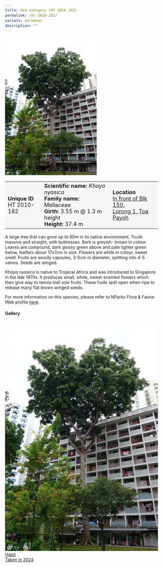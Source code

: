 ```yaml
---
title: Red mahogany (HT 2010 182)
permalink: /ht-2010-182/
variant: markdown
description: ""
---
```

<div class="isomer-image-wrapper">
<img style="width: 60%" src="/images/Heritage_trees_photos/khanya_ht2010-182_habit.jpg"> 
</div><table style="minWidth: 100px; font-size: 18px; background: #F4F6F7">
<tbody><tr>
<td rowspan="1" colspan="1">
<strong>Unique ID</strong>
<br>HT 2010-182
</td>
<td rowspan="1" colspan="1">
<strong>Scientific name:</strong> <em>Khaya nyasica</em> 
<br><strong>Family name:</strong> Meliaceae
<br><strong>Girth:</strong> 3.55 m @ 1.3 m height
<br><strong>Height: </strong>37.4 m
</td>
<td rowspan="1" colspan="1">
<strong>Location</strong><a href="https://www.onemap.gov.sg/?lat=1.3339500000030349&amp;lng=103.84464999999611">
<br>In front of Blk 150,<br>Lorong 1, Toa Payoh</a>
</td>
</tr>
</tbody></table>
<p>A large tree that can grow up to 60m in its native environment. Trunk massive and straight, with buttresses. Bark is greyish- brown in colour. Leaves are compound, dark glossy green above and pale lighter green below, leaflets abour 17x7cm in size. Flowers are white in colour, sweet smell. Fruits are woody capsules, 3-5cm in diameter, splitting into 4-5 valves. Seeds are winged.</p>
  
<p><em>Khaya nyasica</em> is native to Tropical Africa and was introduced to Singapore in the late 1970s. It produces small, white, sweet-scented flowers which then give way to tennis-ball size fruits. These fruits spilt open when ripe to release many flat brown winged seeds.</p>
	
<p>For more information on this species, please refer to NParks Flora &amp; Fauna Web profile <a href="https://www.nparks.gov.sg/florafaunaweb/flora/7/2/7256">here</a>.</p>

<h4><b>Gallery</b></h4>
<div class="isomer-card-grid">
<a href="/images/Heritage_trees_photos/khanya_ht2010-182_habit.jpg" class="isomer-card">
<div class="isomer-card-image">
<div class="isomer-image-wrapper"><img src="/images/Heritage_trees_photos/khanya_ht2010-182_habit.jpg"></div></div>
	<div class="isomer-card-body"><div class="isomer-card-title">Habit</div><div class="isomer-card-description">Taken in 2024</div></div></a>
<p></p></div>